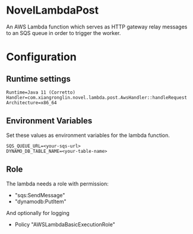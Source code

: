 # NovelLambdaPost
An AWS Lambda function which serves as HTTP gateway relay messages to an SQS queue in order to trigger the worker.

# Configuration
## Runtime settings
```
Runtime=Java 11 (Corretto)
Handler=com.xiangronglin.novel.lambda.post.AwsHandler::handleRequest
Architecture=x86_64
```

## Environment Variables
Set these values as environment variables for the lambda function. 
```
SQS_QUEUE_URL=<your-sqs-url>
DYNAMO_DB_TABLE_NAME=<your-table-name>
```

## Role
The lambda needs a role with permission:
- "sqs:SendMessage"
- "dynamodb:PutItem"

And optionally for logging
- Policy "AWSLambdaBasicExecutionRole"